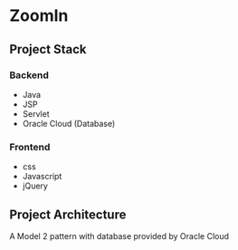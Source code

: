 # ZoomIn

## Project Stack

### Backend  

- Java
- JSP
- Servlet
- Oracle Cloud (Database)

### Frontend

- css
- Javascript
- jQuery

## Project Architecture

A Model 2 pattern with database provided by Oracle Cloud
